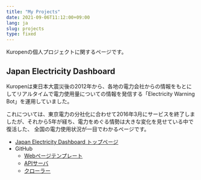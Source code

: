 ```yaml
---
title: "My Projects"
date: 2021-09-06T11:12:00+09:00
lang: ja
slug: projects
type: fixed
---
```

Kuropenの個人プロジェクトに関するページです。

## Japan Electricity Dashboard

Kuropenは東日本大震災後の2012年から、各地の電力会社からの情報をもとにしてリアルタイムで電力使用量についての情報を発信する「Electricity Warning Bot」を運用していました。

これについては、東京電力の分社化に合わせて2016年3月にサービスを終了しましたが、それから5年が経ち、電力をめぐる情勢は大きな変化を見せている中で復活した、
全国の電力使用状況が一目でわかるページです。

- [Japan Electricity Dashboard トップページ](https://jed.kuropen.org/)
- GitHub
  - [Webページテンプレート](https://github.com/kuropen/JED_web)
  - [APIサーバ](https://github.com/kuropen/JED_Server)
  - [クローラー](https://github.com/kuropen/elecwarn4)
